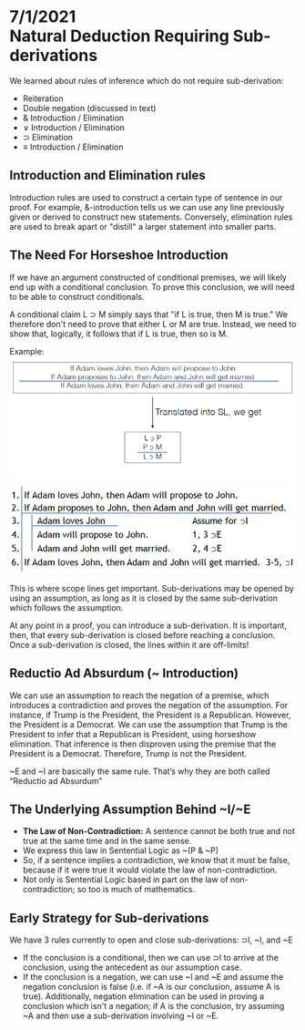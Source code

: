 7/1/2021  
Natural Deduction Requiring Sub-derivations
===

We learned about rules of inference which do not require sub-derivation:
- Reiteration
- Double negation (discussed in text)
- & Introduction / Elimination
- &or; Introduction / Elimination
- &sup; Elimination
- &equiv; Introduction / Elimination

## Introduction and Elimination rules
Introduction rules are used to construct a certain type of sentence in our proof. For example, &-introduction tells us we can use any line previously given or derived to construct new statements. Conversely, elimination rules are used to break apart or "distill" a larger statement into smaller parts.

## The Need For Horseshoe Introduction
If we have an argument constructed of conditional premises, we will likely end up with a conditional conclusion. To prove this conclusion, we will need to be able to construct conditionals.

A conditional claim L &sup; M simply says that "if L is true, then M is true." We therefore don't need to prove that either L or M are true. Instead, we need to show that, logically, it follows that if L is true, then so is M.

Example:  
![Argument](images/sub-derivation-example1.png)

![Sub-Derivation Example](images/sub-derivation-example2.png)

This is where scope lines get important. Sub-derivations may be opened by using an assumption, as long as it is closed by the same sub-derivation which follows the assumption.

At any point in a proof, you can introduce a sub-derivation. It is important, then, that every sub-derivation is closed before reaching a conclusion. Once a sub-derivation is closed, the lines within it are off-limits!

## Reductio Ad Absurdum (~ Introduction)
We can use an assumption to reach the negation of a premise, which introduces a contradiction and proves the negation of the assumption. For instance, if Trump is the President, the President is a Republican. However, the President is a Democrat. We can use the assumption that Trump is the President to infer that a Republican is President, using horseshow elimination. That inference is then disproven using the premise that the President is a Democrat. Therefore, Trump is not the President.

~E and ~I are basically the same rule. That’s why they are both called “Reductio ad Absurdum”

## The Underlying Assumption Behind ~I/~E
- **The Law of Non-Contradiction:** A sentence cannot be both true and not true at the same time and in the same sense.
- We express this law in Sentential Logic as ~(P & ~P) 
- So, if a sentence implies a contradiction, we know that it must be false, because if it were true it would violate the law of non-contradiction.
- Not only is Sentential Logic based in part on the law of non-contradiction; so too is much of mathematics.

## Early Strategy for Sub-derivations
We have 3 rules currently to open and close sub-derivations: &sup;I, ~I, and ~E
- If the conclusion is a conditional, then we can use &sup;I to arrive at the conclusion, using the antecedent as our assumption case.
- If the conclusion is a negation, we can use ~I and ~E and assume the negation conclusion is false (i.e. if ~A is our conclusion, assume A is true). Additionally, negation elimination can be used in proving a conclusion which isn't a negation; if A is the conclusion, try assuming ~A and then use a sub-derivation involving ~I or ~E.